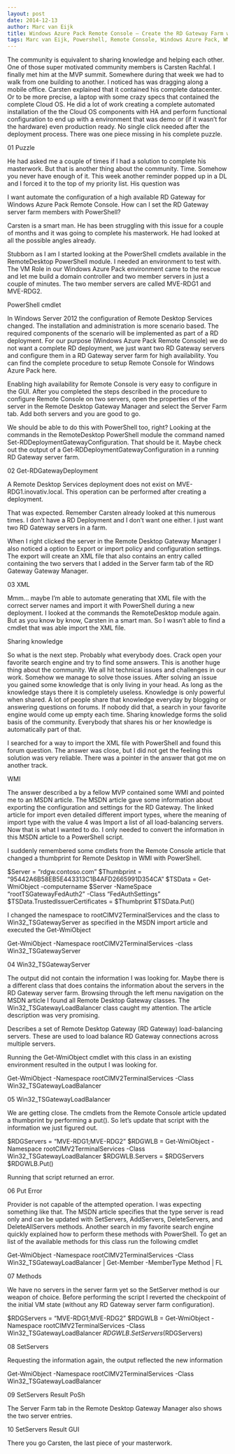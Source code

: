 ```yaml
---
layout: post
date: 2014-12-13
author: Marc van Eijk
title: Windows Azure Pack Remote Console – Create the RD Gateway Farm with PowerShell
tags: Marc van Eijk, Powershell, Remote Console, Windows Azure Pack, WMI
---
```

The community is equivalent to sharing knowledge and helping each other. One of those super motivated community members is Carsten Rachfal. I finally met him at the MVP summit. Somewhere during that week we had to walk from one building to another. I noticed has was dragging along a mobile office. Carsten explained that it contained his complete datacenter. Or to be more precise, a laptop with some crazy specs that contained the complete Cloud OS. He did a lot of work creating a complete automated installation of the the Cloud OS components with HA and perform functional configuration to end up with a environment that was demo or (if it wasn’t for the hardware) even production ready. No single click needed after the deployment process. There was one piece missing in his complete puzzle.

01 Puzzle

He had asked me a couple of times if I had a solution to complete his masterwork. But that is another thing about the community. Time. Somehow you never have enough of it. This week another reminder popped up in a DL and I forced it to the top of my priority list. His question was


I want automate the configuration of a high available RD Gateway for Windows Azure Pack Remote Console. How can I set the RD Gateway server farm members with PowerShell?

Carsten is a smart man. He has been struggling with this issue for a couple of months and it was going to complete his masterwork. He had looked at all the possible angles already.



Stubborn as I am I started looking at the PowerShell cmdlets available in the RemoteDesktop PowerShell module. I needed an environment to test with. The VM Role in our Windows Azure Pack environment came to the rescue and let me build a domain controller and two member servers in just a couple of minutes. The two member servers are called MVE-RDG1 and MVE-RDG2.

PowerShell cmdlet

In Windows Server 2012 the configuration of Remote Desktop Services changed. The installation and administration is more scenario based. The required components of the scenario will be implemented as part of a RD deployment. For our purpose (Windows Azure Pack Remote Console) we do not want a complete RD deployment, we just want two RD Gateway servers and configure them in a RD Gateway server farm for high availability. You can find the complete procedure to setup Remote Console for Windows Azure Pack here.

Enabling high availability for Remote Console is very easy to configure in the GUI. After you completed the steps described in the procedure to configure Remote Console on two servers, open the properties of the server in the Remote Desktop Gateway Manager and select the Server Farm tab. Add both servers and you are good to go.

We should be able to do this with PowerShell too, right? Looking at the commands in the RemoteDesktop PowerShell module the command named Set-RDDeploymentGatewayConfiguration. That should be it. Maybe check out the output of a Get-RDDeploymentGatewayConfiguration in a running RD Gateway server farm.

02 Get-RDGatewayDeployment


A Remote Desktop Services deployment does not exist on MVE-RDG1.inovativ.local. This operation can be performed after creating a deployment.

That was expected. Remember Carsten already looked at this numerous times. I don’t have a RD Deployment and I don’t want one either. I just want two RD Gateway servers in a farm.

When I right clicked the server in the Remote Desktop Gateway Manager I also noticed a option to Export or import policy and configuration settings. The export will create an XML file that also contains an entry called <LoadBalancingServers> containing the two servers that I added in the Server farm tab of the RD Gateway Gateway Manager.

03 XML

Mmm… maybe I’m able to automate generating that XML file with the correct server names and import it with PowerShell during a new deployment. I looked at the commands the RemoteDesktop module again. But as you know by know, Carsten in a smart man. So I wasn’t able to find a cmdlet that was able import the XML file.

Sharing knowledge

So what is the next step. Probably what everybody does. Crack open your favorite search engine and try to find some answers. This is another huge thing about the community. We all hit technical issues and challenges in our work. Somehow we manage to solve those issues. After solving an issue you gained some knowledge that is only living in your head. As long as the knowledge stays there it is completely useless. Knowledge is only powerful when shared. A lot of people share that knowledge everyday by blogging or answering questions on forums. If nobody did that, a search in your favorite engine would come up empty each time. Sharing knowledge forms the solid basis of the community. Everybody that shares his or her knowledge is automatically part of that.

I searched for a way to import the XML file with PowerShell and found this forum question. The answer was close, but I did not get the feeling this solution was very reliable. There was a pointer in the answer that got me on another track.

WMI

The answer described a by a fellow MVP contained some WMI and pointed me to an MSDN article.  The MSDN article gave some information about exporting the configuration and settings for the RD Gateway. The linked article for import even detailed different import types, where the meaning of import type with the value 4 was Import a list of all load-balancing servers. Now that is what I wanted to do. I only needed to convert the information in this MSDN article to a PowerShell script.

I suddenly remembered some cmdlets from the Remote Console article that changed a thumbprint for Remote Desktop in WMI with PowerShell.

$Server = “rdgw.contoso.com”
 $Thumbprint = “95442A6B58EB5E443313C1B4AFD2665991D354CA”
 $TSData = Get-WmiObject -computername $Server -NameSpace “rootTSGatewayFedAuth2” -Class “FedAuthSettings”
 $TSData.TrustedIssuerCertificates = $Thumbprint
 $TSData.Put()

I changed the namespace to rootCIMV2TerminalServices and the class to Win32_TSGatewayServer as specified in the MSDN import article and executed the Get-WmiObject

Get-WmiObject -Namespace rootCIMV2TerminalServices -class Win32_TSGatewayServer

04 Win32_TSGatewayServer

The output did not contain the information I was looking for. Maybe there is a different class that does contains the information about the servers in the RD Gateway server farm. Browsing through the left menu navigation on the MSDN article I found all Remote Desktop Gateway classes. The Win32_TSGatewayLoadBalancer class caught my attention. The article description was very promising.


Describes a set of Remote Desktop Gateway (RD Gateway) load-balancing servers. These are used to load balance RD Gateway connections across multiple servers.

Running the Get-WmiObject cmdlet with this class in an existing environment resulted in the output I was looking for.

Get-WmiObject -Namespace rootCIMV2TerminalServices -Class Win32_TSGatewayLoadBalancer

05 Win32_TSGatewayLoadBalancer

We are getting close. The cmdlets from the Remote Console article updated a thumbprint by performing a put(). So let’s update that script with the information we just figured out.

$RDGServers = “MVE-RDG1;MVE-RDG2”
 $RDGWLB = Get-WmiObject -Namespace rootCIMV2TerminalServices -Class Win32_TSGatewayLoadBalancer
 $RDGWLB.Servers = $RDGServers
 $RDGWLB.Put()

Running that script returned an error.

06 Put Error

Provider is not capable of the attempted operation. I was expecting something like that. The MSDN article specifies that the type server is read only and can be updated with SetServers, AddServers, DeleteServers, and DeleteAllServers methods. Another search in my favorite search engine quickly explained how to perform these methods with PowerShell. To get an list of the available methods for this class run the following cmdlet

Get-WmiObject -Namespace rootCIMV2TerminalServices -Class Win32_TSGatewayLoadBalancer | Get-Member -MemberType Method | FL

07 Methods

We have no servers in the server farm yet so the SetServer method is our weapon of choice. Before performing the script I reverted the checkpoint of the initial VM state (without any RD Gateway server farm configuration).

$RDGServers = “MVE-RDG1;MVE-RDG2”
 $RDGWLB = Get-WmiObject -Namespace rootCIMV2TerminalServices -Class Win32_TSGatewayLoadBalancer
 $RDGWLB.SetServers($RDGServers)

08 SetServers

Requesting the information again, the output reflected the new information

Get-WmiObject -Namespace rootCIMV2TerminalServices -Class Win32_TSGatewayLoadBalancer

09 SetServers Result PoSh

The Server Farm tab in the Remote Desktop Gateway Manager also shows the two server entries.

10 SetServers Result GUI

There you go Carsten, the last piece of your masterwork.
